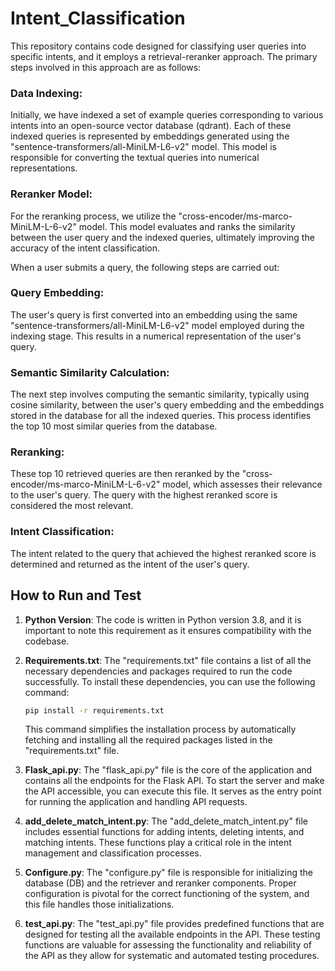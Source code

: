 # Intent_Classification
This repository contains code designed for classifying user queries into specific intents, and it employs a retrieval-reranker approach. The primary steps involved in this approach are as follows:

### Data Indexing: 
Initially, we have indexed a set of example queries corresponding to various intents into an open-source vector database (qdrant). Each of these indexed queries is represented by embeddings generated using the "sentence-transformers/all-MiniLM-L6-v2" model. This model is responsible for converting the textual queries into numerical representations.

### Reranker Model: 
For the reranking process, we utilize the "cross-encoder/ms-marco-MiniLM-L-6-v2" model. This model evaluates and ranks the similarity between the user query and the indexed queries, ultimately improving the accuracy of the intent classification.

When a user submits a query, the following steps are carried out:

### Query Embedding: 
The user's query is first converted into an embedding using the same "sentence-transformers/all-MiniLM-L6-v2" model employed during the indexing stage. This results in a numerical representation of the user's query.

### Semantic Similarity Calculation: 
The next step involves computing the semantic similarity, typically using cosine similarity, between the user's query embedding and the embeddings stored in the database for all the indexed queries. This process identifies the top 10 most similar queries from the database.

### Reranking: 
These top 10 retrieved queries are then reranked by the "cross-encoder/ms-marco-MiniLM-L-6-v2" model, which assesses their relevance to the user's query. The query with the highest reranked score is considered the most relevant.

### Intent Classification: 
The intent related to the query that achieved the highest reranked score is determined and returned as the intent of the user's query.

## How to Run and Test

1. **Python Version**: The code is written in Python version 3.8, and it is important to note this requirement as it ensures compatibility with the codebase.

2. **Requirements.txt**: The "requirements.txt" file contains a list of all the necessary dependencies and packages required to run the code successfully. To install these dependencies, you can use the following command:
   
   ```bash
   pip install -r requirements.txt
   ```

   This command simplifies the installation process by automatically fetching and installing all the required packages listed in the "requirements.txt" file.

3. **Flask_api.py**: The "flask_api.py" file is the core of the application and contains all the endpoints for the Flask API. To start the server and make the API accessible, you can execute this file. It serves as the entry point for running the application and handling API requests.

4. **add_delete_match_intent.py**: The "add_delete_match_intent.py" file includes essential functions for adding intents, deleting intents, and matching intents. These functions play a critical role in the intent management and classification processes.

5. **Configure.py**: The "configure.py" file is responsible for initializing the database (DB) and the retriever and reranker components. Proper configuration is pivotal for the correct functioning of the system, and this file handles those initializations.

6. **test_api.py**: The "test_api.py" file provides predefined functions that are designed for testing all the available endpoints in the API. These testing functions are valuable for assessing the functionality and reliability of the API as they allow for systematic and automated testing procedures.



